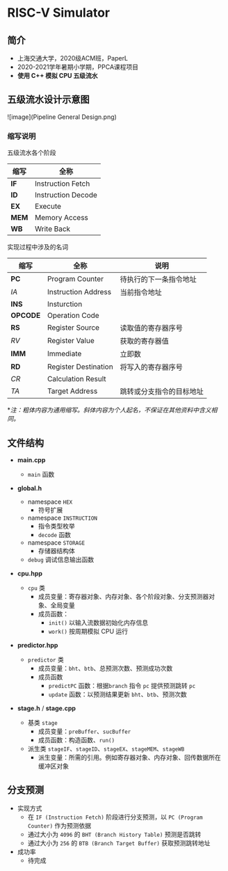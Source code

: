 # RISC-V Simulator

## 简介

- 上海交通大学，2020级ACM班，PaperL
- 2020-2021学年暑期小学期，PPCA课程项目
- **使用 C++ 模拟 CPU 五级流水**



## 五级流水设计示意图

![image](Pipeline General Design.png)

### 缩写说明

五级流水各个阶段

| 缩写    | 全称               |
| ------- | ------------------ |
| **IF**  | Instruction Fetch  |
| **ID**  | Instruction Decode |
| **EX**  | Execute            |
| **MEM** | Memory Access      |
| **WB**  | Write Back         |

实现过程中涉及的名词

| 缩写       | 全称                 | 说明                     |
| ---------- | -------------------- | ------------------------ |
| **PC**     | Program Counter      | 待执行的下一条指令地址   |
| *IA*       | Instruction Address  | 当前指令地址             |
| **INS**    | Insturction          |                          |
| **OPCODE** | Operation Code       |                          |
| **RS**     | Register Source      | 读取值的寄存器序号       |
| *RV*       | Register Value       | 获取的寄存器值           |
| **IMM**    | Immediate            | 立即数                   |
| **RD**     | Register Destination | 将写入的寄存器序号       |
| *CR*       | Calculation Result   |                          |
| *TA*       | Target Address       | 跳转或分支指令的目标地址 |

**注：粗体内容为通用缩写。斜体内容为个人起名，不保证在其他资料中含义相同。*



## 文件结构

- **main.cpp**
  - `main` 函数
- **global.h**
  - namespace `HEX`
    - 符号扩展
  - namespace `INSTRUCTION`
    - 指令类型枚举
    - `decode` 函数
  - namespace `STORAGE`
    - 存储器结构体
  - `debug` 调试信息输出函数

- **cpu.hpp**
  - `cpu` 类
    - 成员变量：寄存器对象、内存对象、各个阶段对象、分支预测器对象、全局变量
    - 成员函数：
      - `init()` 以输入流数据初始化内存信息
      - `work()` 按周期模拟 CPU 运行
- **predictor.hpp**
  - `predictor` 类
    - 成员变量：`bht`、`btb`、总预测次数、预测成功次数
    - 成员函数
      - `predictPC` 函数：根据`branch` 指令 `pc` 提供预测跳转 `pc`
      - `update` 函数：以预测结果更新 `bht`、`btb`、预测次数
- **stage.h** / **stage.cpp**
  - 基类 `stage`
    - 成员变量：`preBuffer`、`sucBuffer`
    - 成员函数：构造函数、`run()`
  - 派生类 `stageIF`、`stageID`、`stageEX`、`stageMEM`、`stageWB`
    - 派生变量：所需的引用。例如寄存器对象、内存对象、回传数据所在缓冲区对象



## 分支预测

- 实现方式
  - 在 `IF (Instruction Fetch)` 阶段进行分支预测，以 `PC (Program Counter)` 作为预测依据
  - 通过大小为 `4096` 的 `BHT (Branch History Table)` 预测是否跳转
  - 通过大小为 `256` 的 `BTB (Branch Target Buffer)` 获取预测跳转地址
- 成功率
  - 待完成
